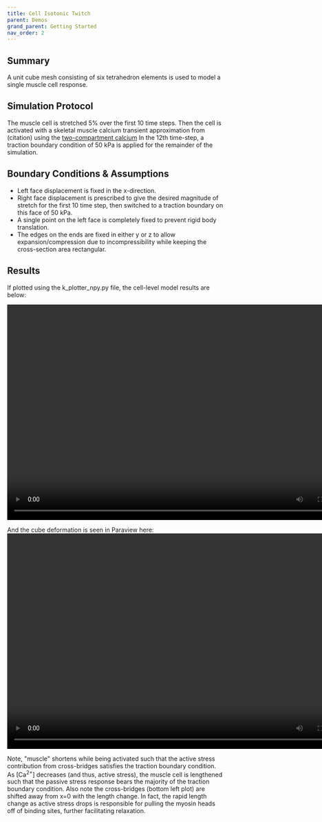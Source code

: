 ```yaml
---
title: Cell Isotonic Twitch
parent: Demos
grand_parent: Getting Started
nav_order: 2
---
```


Summary
-------
A unit cube mesh consisting of six tetrahedron elements is used to model a single muscle cell response.

Simulation Protocol
-------------------
The muscle cell is stretched 5% over the first 10 time steps. Then the cell is activated with a skeletal muscle calcium transient approximation from (citation) using the [two-compartment calcium](../../../model_formulations/calcium_models/two_compartment_model/two_compartment_model.md) In the 12th time-step, a traction boundary condition of 50 kPa is applied for the remainder of the simulation.

Boundary Conditions & Assumptions
---------------------------------
- Left face displacement is fixed in the x-direction.
- Right face displacement is prescribed to give the desired magnitude of stretch for the first 10 time step, then switched to a traction boundary on this face of 50 kPa.
- A single point on the left face is completely fixed to prevent rigid body translation.
- The edges on the ends are fixed in either y or z to allow expansion/compression due to incompressibility while keeping the cross-section area rectangular.

Results
-------------------
If plotted using the k_plotter_npy.py file, the cell-level model results are below:

<video width="800" height="500" controls>
  <source src="cube_deformation_isotonic_twitch.m4v" type="video/mp4">
</video>

And the cube deformation is seen in Paraview here:
<video width="800" height="500" controls>
  <source src="cube_deformation_isotonic_twitch_paraview.m4v" type="video/mp4">
</video>

Note, "muscle" shortens while being activated such that the active stress contribution from cross-bridges satisfies the traction boundary condition. As [Ca<sup>2+</sup>] decreases (and thus, active stress), the muscle cell is lengthened such that the passive stress response bears the majority of the traction boundary condition. Also note the cross-bridges (bottom left plot) are shifted away from x=0 with the length change. In fact, the rapid length change as active stress drops is responsible for pulling the myosin heads off of binding sites, further facilitating relaxation.
